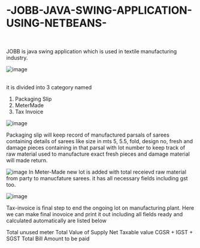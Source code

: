 # -JOBB-JAVA-SWING-APPLICATION-USING-NETBEANS-
<br>

JOBB is java swing application which is used in textile manufacturing industry.

![image](https://user-images.githubusercontent.com/29841028/139048495-2c7125ab-e21b-4e19-a942-2a91efb1989d.png)


<br>it is divided into 3 category named 
1. Packaging Slip 
2. MeterMade
3. Tax Invoice


![image](https://user-images.githubusercontent.com/29841028/139047749-3e07d508-4188-4489-9a3e-3c2ad09c6473.png)

Packaging slip will keep record of manufactured parsals of sarees containing details of sarees like size in mts 5, 5.5, fold, design no, fresh and damage pieces containing in that parsal with lot number to keep track of raw material used to manufacture exact fresh pieces and damage material will made return.

![image](https://user-images.githubusercontent.com/29841028/139048760-4ed95914-3ab3-4e84-87df-707782dcc960.png)
In Meter-Made new lot is added with total receievd raw material from party to manucfature sarees. it has all necessary fields including gst too.


![image](https://user-images.githubusercontent.com/29841028/139048572-317c934c-645d-4170-8877-2e7c8359720c.png)

Tax-invoice is final step to end the ongoing lot on manufacturing plant. Here we can make final inovoice and print it out including all fields ready and calculated automatically are listed below

Total unused meter 
Total Value of Supply
Net Taxable value
CGSR + IGST + SGST 
Total Bill Amount to be paid



